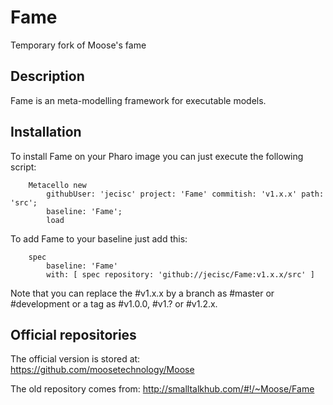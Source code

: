 # Fame
Temporary fork of Moose's fame

## Description

Fame is an meta-modelling framework for executable models.

## Installation

To install Fame on your Pharo image you can just execute the following script:

```Smalltalk
    Metacello new
    	githubUser: 'jecisc' project: 'Fame' commitish: 'v1.x.x' path: 'src';
    	baseline: 'Fame';
    	load
```

To add Fame to your baseline just add this:

```Smalltalk
    spec
    	baseline: 'Fame'
    	with: [ spec repository: 'github://jecisc/Fame:v1.x.x/src' ]
```

Note that you can replace the #v1.x.x by a branch as #master or #development or a tag as #v1.0.0, #v1.? or #v1.2.x.

## Official repositories

The official version is stored at: https://github.com/moosetechnology/Moose 

The old repository comes from: http://smalltalkhub.com/#!/~Moose/Fame